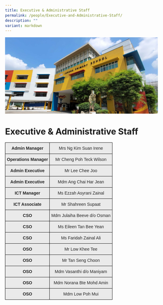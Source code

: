 ```yaml
---
title: Executive & Administrative Staff
permalink: /people/Executive-and-Administrative-Staff/
description: ""
variant: markdown
---
```

![](/images/JPS_School_Front_Banner.jpg)[](/images/Banner.png)


Executive &amp; Administrative Staff
================================

<style type="text/css">
.tg  {border-collapse:collapse;border-spacing:0;}
.tg td{border-color:black;border-style:solid;border-width:1px;font-family:Arial, sans-serif;font-size:14px;
  overflow:hidden;padding:10px 5px;word-break:normal;}
.tg th{border-color:black;border-style:solid;border-width:1px;font-family:Arial, sans-serif;font-size:14px;
  font-weight:normal;overflow:hidden;padding:10px 5px;word-break:normal;}
.tg .tg-n4qt{background-color:#EAEAEA;color:#222;font-weight:bold;text-align:center;vertical-align:top}
.tg .tg-j0e3{background-color:#EAEAEA;color:#222;font-weight:bold;text-align:center;vertical-align:middle}
.tg .tg-ku5w{background-color:#EAEAEA;color:#222;text-align:center;vertical-align:middle}
</style>
<table class="tg">
<thead>
  <tr>
    <th class="tg-n4qt">Admin Manager</th>
    <th class="tg-ku5w"><span style="color:#222;background-color:#EAEAEA">Mrs Ng Kim Suan Irene</span></th>
  </tr>
</thead>
<tbody>
  <tr>
    <td class="tg-n4qt"> Operations Manager</td>
    <td class="tg-ku5w"><span style="color:#222;background-color:#EAEAEA">Mr Cheng Poh Teck Wilson</span></td>
  </tr>
  <tr>
    <td class="tg-n4qt">Admin Executive </td>
    <td class="tg-ku5w"><span style="color:#222;background-color:#EAEAEA"> Mr Lee Chee Joo </span></td>
  </tr>
  <tr>
    <td class="tg-n4qt"> Admin Executive</td>
    <td class="tg-ku5w"><span style="color:#222;background-color:#EAEAEA">Mdm Ang Chai Har Jean </span></td>
  </tr>
	  <tr>
    <td class="tg-n4qt"> ICT Manager</td>
    <td class="tg-ku5w"><span style="color:#222;background-color:#EAEAEA">Ms Ezzah Asyrani Zainal </span></td>
  </tr>
	 <tr>
    <td class="tg-n4qt"> ICT Associate</td>
    <td class="tg-ku5w"><span style="color:#222;background-color:#EAEAEA">Mr Shahreen Supaat </span></td>
  </tr>
    <tr>
    <td class="tg-j0e3"><span style="color:#222;background-color:#EAEAEA"> </span>CSO </td>
    <td class="tg-ku5w"><span style="color:#222;background-color:#EAEAEA"> Mdm Julaiha Beeve d/o Osman</span></td>
  </tr>
    <tr>
    <td class="tg-j0e3"><span style="color:#222;background-color:#EAEAEA"> </span>CSO </td>
    <td class="tg-ku5w"><span style="color:#222;background-color:#EAEAEA"> Ms Eileen Tan Bee Yean </span></td>
  </tr>
	<tr>
    <td class="tg-j0e3"><span style="color:#222;background-color:#EAEAEA"> </span>CSO </td>
    <td class="tg-ku5w"><span style="color:#222;background-color:#EAEAEA"> Ms Faridah Zainal Ali</span></td>
  </tr>
	 <tr>
    <td class="tg-n4qt"> OSO </td>
    <td class="tg-ku5w"><span style="color:#222;background-color:#EAEAEA">Mr Low Khee Tee </span></td>
  </tr>
  <tr>
    <td class="tg-n4qt">OSO</td>
    <td class="tg-ku5w"><span style="color:#222;background-color:#EAEAEA">Mr Tan Seng Choon</span></td>
  </tr>
  <tr>
    <td class="tg-n4qt">OSO</td>
    <td class="tg-ku5w"><span style="color:#222;background-color:#EAEAEA">Mdm Vasanthi d/o Maniyam </span></td>
  </tr>
	<tr>
    <td class="tg-n4qt">OSO</td>
    <td class="tg-ku5w"><span style="color:#222;background-color:#EAEAEA">Mdm Norana Bte Mohd Amin </span></td>
	</tr><tr>
    <td class="tg-n4qt">OSO</td>
    <td class="tg-ku5w"><span style="color:#222;background-color:#EAEAEA">Mdm Low Poh Mui </span></td>
  </tr>
	
  
</tbody>
</table>